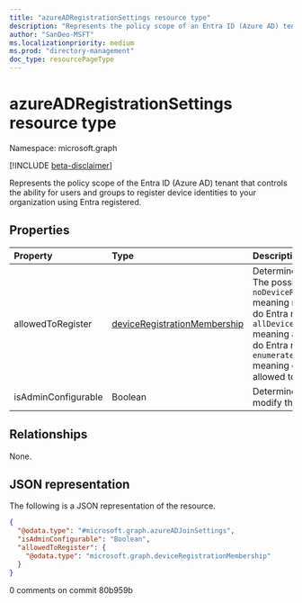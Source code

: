 ```yaml
---
title: "azureADRegistrationSettings resource type"
description: "Represents the policy scope of an Entra ID (Azure AD) tenant that controls device registration using Entra registered."
author: "SanDeo-MSFT"
ms.localizationpriority: medium
ms.prod: "directory-management"
doc_type: resourcePageType
---
```


# azureADRegistrationSettings resource type

Namespace: microsoft.graph

[!INCLUDE [beta-disclaimer](../../includes/beta-disclaimer.md)]

Represents the policy scope of the Entra ID (Azure AD) tenant that controls the ability for users and groups to register device identities to your organization using Entra registered.

## Properties
|Property|Type|Description|
|:---|:---|:---|
|allowedToRegister|[deviceRegistrationMembership](../resources/deviceregistrationmembership.md)|Determines if Entra registered is allowed. The possible values are `noDeviceRegistrationMembership` meaning no users/groups are allowed to do Entra registered, `allDeviceRegistrationMembership` meaning all users/groups are allowed to do Entra registered and `enumeratedDeviceRegistrationMembership` meaning enumerated users/groups are allowed to do Entra registered.  |
|isAdminConfigurable|Boolean|Determines if Entra ID administrators can modify this policy.|

## Relationships
None.

## JSON representation
The following is a JSON representation of the resource.
<!-- {
  "blockType": "resource",
  "@odata.type": "microsoft.graph.azureADJoinSettings"
}
-->
``` json
{
  "@odata.type": "#microsoft.graph.azureADJoinSettings",
  "isAdminConfigurable": "Boolean",
  "allowedToRegister": {
    "@odata.type": "microsoft.graph.deviceRegistrationMembership"
  }
}
```
0 comments on commit 80b959b
